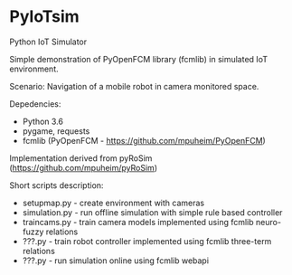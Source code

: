 # PyIoTsim  
Python IoT Simulator  

Simple demonstration of PyOpenFCM library (fcmlib) in simulated IoT environment.  

Scenario: Navigation of a mobile robot in camera monitored space. 

Depedencies:  
- Python 3.6  
- pygame, requests  
- fcmlib (PyOpenFCM - https://github.com/mpuheim/PyOpenFCM)  

Implementation derived from pyRoSim (https://github.com/mpuheim/pyRoSim)

Short scripts description:  
- setupmap.py - create environment with cameras  
- simulation.py - run offline simulation with simple rule based controller  
- traincams.py - train camera models implemented using fcmlib neuro-fuzzy relations  
- ???.py - train robot controller implemented using fcmlib three-term relations  
- ???.py - run simulation online using fcmlib webapi